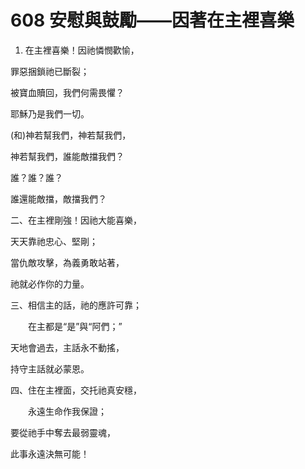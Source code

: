 # 608 安慰與鼓勵——因著在主裡喜樂 

1.  在主裡喜樂！因祂憐憫歡愉，

罪惡捆鎖祂已斷裂；

被寶血贖回，我們何需畏懼？

耶穌乃是我們一切。

(和)神若幫我們，神若幫我們，

神若幫我們，誰能敵擋我們？

誰？誰？誰？

誰還能敵擋，敵擋我們？

二、在主裡剛強！因祂大能喜樂，

天天靠祂忠心、堅剛；

當仇敵攻擊，為義勇敢站著，

祂就必作你的力量。

三、相信主的話，祂的應許可靠；

　　在主都是“是”與“阿們；”

天地會過去，主話永不動搖，

持守主話就必蒙恩。

四、住在主裡面，交托祂真安穩，

　　永遠生命作我保證；

要從祂手中奪去最弱靈魂，

此事永遠決無可能！

